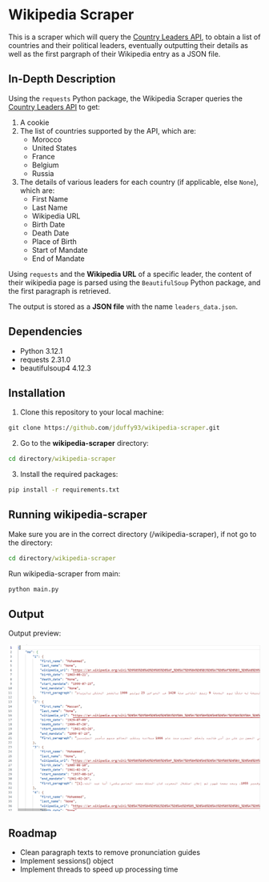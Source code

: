 # Wikipedia Scraper

This is a scraper which will query the [Country Leaders API](https://country-leaders.onrender.com/docs "Country Leaders API Documentation"), to obtain a list of countries and their political leaders, eventually outputting their details as well as the first pargraph of their Wikipedia entry as a JSON file.

## In-Depth Description

Using the `requests` Python package, the Wikipedia Scraper queries the [Country Leaders API](https://country-leaders.onrender.com/docs "Country Leaders API Documentation") to get:
 1. A cookie
 2. The list of countries supported by the API, which are:
    * Morocco
    * United States
    * France
    * Belgium
    * Russia
 3. The details of various leaders for each country (if applicable, else `None`), which are:
    * First Name
    * Last Name 
    * Wikipedia URL
    * Birth Date
    * Death Date
    * Place of Birth
    * Start of Mandate
    * End of Mandate

Using `requests` and the **Wikipedia URL** of a specific leader, the content of their wikipedia page is parsed using the `BeautifulSoup` Python package, and the first paragraph is retrieved.

The output is stored as a **JSON file** with the name `leaders_data.json`.


## Dependencies

* Python 3.12.1
* requests 2.31.0
* beautifulsoup4 4.12.3

## Installation

1. Clone this repository to your local machine:

```cmd
git clone https://github.com/jduffy93/wikipedia-scraper.git
```
2. Go to the **wikipedia-scraper** directory:

```cmd
cd directory/wikipedia-scraper
```

3. Install the required packages:

```cmd
pip install -r requirements.txt
```

## Running wikipedia-scraper

Make sure you are in the correct directory (/wikipedia-scraper), if not go to the directory:

 ```cmd
 cd directory/wikipedia-scraper
 ```

Run wikipedia-scraper from main:

```cmd
python main.py
```

## Output

Output preview:

![Scraper-output](./supporting_docs/scraper-output.png)


## Roadmap

* Clean paragraph texts to remove pronunciation guides
* Implement sessions() object
* Implement threads to speed up processing time

